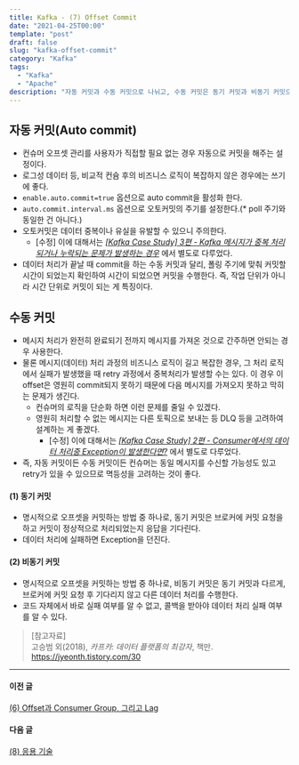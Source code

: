 ```yaml
---
title: Kafka - (7) Offset Commit
date: "2021-04-25T00:00"
template: "post"
draft: false
slug: "kafka-offset-commit"
category: "Kafka"
tags:
  - "Kafka"
  - "Apache"
description: "자동 커밋과 수동 커밋으로 나뉘고, 수동 커밋은 동기 커밋과 비동기 커밋으로 나뉜다. 각각 상황과 용도에 맞도록 적절하게 활용해야 성능과 가용성 차원에서 이슈가 없다."
---
```


## 자동 커밋(Auto commit)
- 컨슈머 오프셋 관리를 사용자가 직접할 필요 없는 경우 자동으로 커밋을 해주는 설정이다.
- 로그성 데이터 등, 비교적 컨슘 후의 비즈니스 로직이 복잡하지 않은 경우에는 쓰기에 좋다. 
- `enable.auto.commit=true` 옵션으로 auto commit을 활성화 한다.
- `auto.commit.interval.ms` 옵션으로 오토커밋의 주기를 설정한다.(* poll 주기와 동일한 건 아니다.)
- 오토커밋은 데이터 중복이나 유실을 유발할 수 있으니 주의한다.
  - [수정] 이에 대해서는 _[[Kafka Case Study] 3편 - Kafka 메시지가 중복 처리되거나 누락되는 문제가 발생하는 경우](/posts/kafka-message-issue)_ 에서 별도로 다루었다.
- 데이터 처리가 끝날 때 commit을 하는 수동 커밋과 달리, 폴링 주기에 맞춰 커밋할 시간이 되었는지 확인하여 시간이 되었으면 커밋을 수행한다. 즉, 작업 단위가 아니라 시간 단위로 커밋이 되는 게 특징이다.

## 수동 커밋
- 메시지 처리가 완전히 완료되기 전까지 메시지를 가져온 것으로 간주하면 안되는 경우 사용한다.
- 물론 메시지(데이터) 처리 과정의 비즈니스 로직이 길고 복잡한 경우, 그 처리 로직에서 실패가 발생했을 때 retry 과정에서 중복처리가 발생할 수는 있다. 이 경우 이 offset은 영원히 commit되지 못하기 때문에 다음 메시지를 가져오지 못하고 막히는 문제가 생긴다. 
  - 컨슈머의 로직을 단순화 하면 이런 문제를 줄일 수 있겠다.
  - 영원히 처리할 수 없는 메시지는 다른 토픽으로 보내는 등 DLQ 등을 고려하여 설계하는 게 좋겠다.
    - [수정] 이에 대해서는 _[[Kafka Case Study] 2편 - Consumer에서의 데이터 처리중 Exception이 발생한다면?](/posts/kafka-consumer-exception)_ 에서 별도로 다루었다.
- 즉, 자동 커밋이든 수동 커밋이든 컨슈머는 동일 메시지를 수신할 가능성도 있고 retry가 있을 수 있으므로 멱등성을 고려하는 것이 좋다.

#### (1) 동기 커밋
- 명시적으로 오프셋을 커밋하는 방법 중 하나로, 동기 커밋은 브로커에 커밋 요청을 하고 커밋이 정상적으로 처리되었는지 응답을 기다린다.
- 데이터 처리에 실패하면 Exception을 던진다.

#### (2) 비동기 커밋
- 명시적으로 오프셋을 커밋하는 방법 중 하나로, 비동기 커밋은 동기 커밋과 다르게, 브로커에 커밋 요청 후 기다리지 않고 다른 데이터 처리를 수행한다.
- 코드 자체에서 바로 실패 여부를 알 수 없고, 콜백을 받아야 데이터 처리 실패 여부를 알 수 있다.


> [참고자료]  
> 고승범 외(2018), _카프카: 데이터 플랫폼의 최강자_, 책만.  
> https://jyeonth.tistory.com/30  

---

#### 이전 글
[(6) Offset과 Consumer Group, 그리고 Lag](/posts/kafka-offset)

#### 다음 글
[(8) 응용 기술](/posts/kafka-applied-technology)
